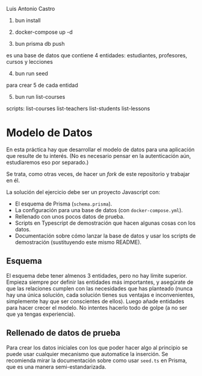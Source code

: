 Luis Antonio Castro

1. bun install

2. docker-compose up -d

3. bun prisma db push

es una base de datos que contiene 4 entidades: estudiantes, profesores, cursos y lecciones

4. bun run seed

para crear 5 de cada entidad

5. bun run list-courses

scripts:
list-courses
list-teachers
list-students
list-lessons

# Modelo de Datos

En esta práctica hay que desarrollar el modelo de datos para una aplicación que resulte de tu interés. (No es necesario pensar en la autenticación aún, estudiaremos eso por separado.)

Se trata, como otras veces, de hacer un _fork_ de este repositorio y trabajar en él.

La solución del ejercicio debe ser un proyecto Javascript con:

- El esquema de Prisma (`schema.prisma`).
- La configuración para una base de datos (con `docker-compose.yml`).
- Rellenado con unos pocos datos de prueba.
- Scripts en Typescript de demostración que hacen algunas cosas con los datos.
- Documentación sobre cómo lanzar la base de datos y usar los scripts de demostración (sustituyendo este mismo README).

## Esquema

El esquema debe tener almenos 3 entidades, pero no hay límite superior. Empieza siempre por definir las entidades más importantes, y asegúrate de que las relaciones cumplen con las necesidades que has planteado (nunca hay una única solución, cada solución tienes sus ventajas e inconvenientes, simplemente hay que ser conscientes de ellos). Luego añade entidades para hacer crecer el modelo. No intentes hacerlo todo de golpe (a no ser que ya tengas experiencia).

## Rellenado de datos de prueba

Para crear los datos iniciales con los que poder hacer algo al principio se puede usar cualquier mecanismo que automatice la inserción. Se recomienda mirar la documentación sobre como usar `seed.ts` en Prisma, que es una manera semi-estandarizada.
